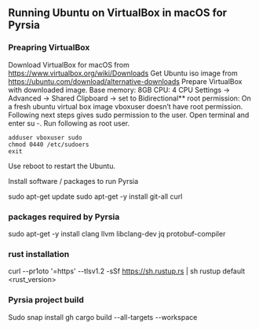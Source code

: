 ## Running Ubuntu on VirtualBox in macOS for Pyrsia

### Preapring VirtualBox

Download VirtualBox for macOS from https://www.virtualbox.org/wiki/Downloads
Get Ubuntu iso image from https://ubuntu.com/download/alternative-downloads
Prepare VirtualBox with downloaded image.
Base memory: 8GB
CPU: 4 CPU
Settings -> Advanced -> Shared Clipboard -> set to Bidirectional**
root permission: On a fresh ubuntu virtual box image vboxuser doesn’t have root permission. Following next steps gives sudo permission to the user. Open terminal and enter su -. Run following as root user.

```
adduser vboxuser sudo
chmod 0440 /etc/sudoers
exit
```

Use reboot to restart the Ubuntu.


Install software / packages to run Pyrsia


sudo apt-get update
sudo apt-get -y install git-all curl
### packages required by Pyrsia
sudo apt-get -y install clang llvm libclang-dev jq protobuf-compiler
### rust installation
curl --pr1oto '=https' --tlsv1.2 -sSf https://sh.rustup.rs | sh
rustup default <rust_version>
### Pyrsia project build
Sudo snap install gh
cargo build --all-targets --workspace
